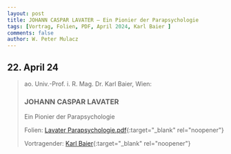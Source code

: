 ```yaml
---
layout: post
title: JOHANN CASPAR LAVATER – Ein Pionier der Parapsychologie
tags: [Vortrag, Folien, PDF, April 2024, Karl Baier ]
comments: false
author: W. Peter Mulacz
---
```

## 22. April 24
> ao. Univ.-Prof. i. R. Mag. Dr. Karl Baier, Wien:
> 
> ### JOHANN CASPAR LAVATER
> Ein Pionier der Parapsychologie
>
> Folien: [Lavater Parapsychologie.pdf](..%2Fassets%2Fpdf%2FLavater%20Parapsychologie.pdf){:target="_blank" rel="noopener"}
> 
> Vortragender: [Karl Baier](https://www.karlbaier.at/){:target="_blank" rel="noopener"}